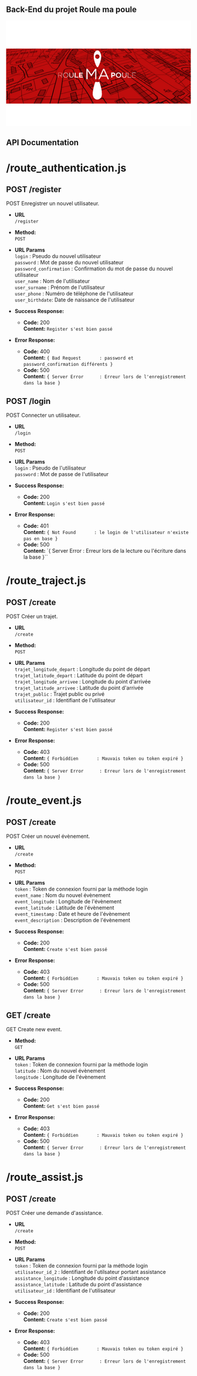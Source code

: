 
## Back-End du projet Roule ma poule
![Logo](Logo.png)

## API Documentation
# **/route_authentication.js**
**POST /register**
----
  POST Enregistrer un nouvel utilisateur.

* **URL**  
  `/register`

* **Method:**  
  `POST`

*  **URL Params**  
  `login` : Pseudo du nouvel utilisateur  
  `password` : Mot de passe du nouvel utilisateur   
  `password_confirmation` : Confirmation du mot de passe du nouvel utilisateur  
  `user_name`     : Nom de l'utilisateur  
  `user_surname`  : Prénom de l'utilisateur  
  `user_phone`    : Numéro de téléphone de l'utilisateur  
  `user_birthdate`: Date de naissance de l'utilisateur


* **Success Response:**
  * **Code:** 200 <br />
    **Content:** ` Register s'est bien passé `


* **Error Response:**
  * **Code:** 400 <br />
    **Content:** `{ Bad Request       : password et password_confirmation différents }`
  * **Code:** 500 <br />
    **Content:** `{ Server Error      : Erreur lors de l'enregistrement dans la base }`


**POST /login**
----
  POST Connecter un utilisateur.

  * **URL**  
    `/login`

  * **Method:**  
    `POST`

  *  **URL Params**  
    `login` : Pseudo de l'utilisateur  
    `password` : Mot de passe de l'utilisateur   


  * **Success Response:**
    * **Code:** 200 <br />
      **Content:** ` Login s'est bien passé `


  * **Error Response:**
    * **Code:** 401 <br />
      **Content:** `{ Not Found       : le login de l'utilisateur n'existe pas en base }`
    * **Code:** 500 <br />
      **Content:** `{ Server Error       : Erreur lors de la lecture ou l'écriture dans la base }``


# **/route_traject.js**
**POST /create**
----
POST Créer un trajet.

  * **URL**  
      `/create`

  * **Method:**  
      `POST`

  *  **URL Params**  
    `trajet_longitude_depart`  : Longitude du point de départ  
    `trajet_latitude_depart`   : Latitude du point de départ  
    `trajet_longitude_arrivee` : Longitude du point d'arrivée  
    `trajet_latitude_arrivee`  : Latitude du point d'arrivée  
    `trajet_public`            : Trajet public ou privé  
    `utilisateur_id`           : Identifiant de l'utilisateur  


  * **Success Response:**
    * **Code:** 200 <br />
      **Content:** ` Register s'est bien passé `


  * **Error Response:**    
    * **Code:** 403 <br />
      **Content:** `{ Forbiddien       : Mauvais token ou token expiré }`
    *  **Code:** 500 <br />
      **Content:** `{ Server Error      : Erreur lors de l'enregistrement dans la base }`


# **/route_event.js**
**POST /create**
----
POST Créer un nouvel évènement.

  * **URL**  
      `/create`

  * **Method:**  
      `POST`

  *  **URL Params**  
  `token`             : Token de connexion fourni par la méthode login  
  `event_name`        : Nom du nouvel évènement  
  `event_longitude`   : Longitude de l'évènement  
  `event_latitude`    : Latitude de l'évènement  
  `event_timestamp`   : Date et heure de l'évènement  
  `event_description` : Description de l'évènement  


  * **Success Response:**
    * **Code:** 200 <br />
      **Content:** ` Create s'est bien passé `


  * **Error Response:**    
    * **Code:** 403 <br />
      **Content:** `{ Forbiddien       : Mauvais token ou token expiré }`
    * **Code:** 500 <br />
      **Content:** `{ Server Error      : Erreur lors de l'enregistrement dans la base }`


**GET /create**
----
GET Create new event.

  * **Method:**  
      `GET`

  *  **URL Params**  
      `token`     : Token de connexion fourni par la méthode login  
      `latitude`  : Nom du nouvel évènement  
      `longitude` : Longitude de l'évènement  


  * **Success Response:**
    * **Code:** 200 <br />
      **Content:** ` Get s'est bien passé `


  * **Error Response:**    
    * **Code:** 403 <br />
      **Content:** `{ Forbiddien       : Mauvais token ou token expiré }`
    * **Code:** 500 <br />
      **Content:** `{ Server Error      : Erreur lors de l'enregistrement dans la base }`


# **/route_assist.js**
**POST /create**
----
POST Créer une demande d'assistance.

  * **URL**  
      `/create`

  * **Method:**  
      `POST`

  *  **URL Params**  
      `token`             : Token de connexion fourni par la méthode login  
      `utilisateur_id_2`           : Identifiant de l'utilsateur portant assistance  
      `assistance_longitude`       : Longitude du point d'assistance  
      `assistance_latitude`        : Latitude du point d'assistance  
      `utilisateur_id`             : Identifiant de l'utilisateur   


  * **Success Response:**
    * **Code:** 200 <br />
      **Content:** ` Create s'est bien passé `


  * **Error Response:**    
    * **Code:** 403 <br />
      **Content:** `{ Forbiddien       : Mauvais token ou token expiré }`
    * **Code:** 500 <br />
      **Content:** `{ Server Error      : Erreur lors de l'enregistrement dans la base }`
